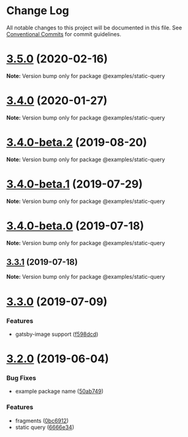 # Change Log

All notable changes to this project will be documented in this file.
See [Conventional Commits](https://conventionalcommits.org) for commit guidelines.

# [3.5.0](https://github.com/gatsbyjs/gatsby-starter-default/compare/v3.4.0...v3.5.0) (2020-02-16)

**Note:** Version bump only for package @examples/static-query

# [3.4.0](https://github.com/gatsbyjs/gatsby-starter-default/compare/v3.4.0-beta.2...v3.4.0) (2020-01-27)

**Note:** Version bump only for package @examples/static-query

# [3.4.0-beta.2](https://github.com/gatsbyjs/gatsby-starter-default/compare/v3.4.0-beta.1...v3.4.0-beta.2) (2019-08-20)

**Note:** Version bump only for package @examples/static-query

# [3.4.0-beta.1](https://github.com/gatsbyjs/gatsby-starter-default/compare/v3.4.0-beta.0...v3.4.0-beta.1) (2019-07-29)

**Note:** Version bump only for package @examples/static-query

# [3.4.0-beta.0](https://github.com/gatsbyjs/gatsby-starter-default/compare/v3.3.1...v3.4.0-beta.0) (2019-07-18)

**Note:** Version bump only for package @examples/static-query

## [3.3.1](https://github.com/gatsbyjs/gatsby-starter-default/compare/v3.3.0...v3.3.1) (2019-07-18)

**Note:** Version bump only for package @examples/static-query

# [3.3.0](https://github.com/gatsbyjs/gatsby-starter-default/compare/v3.2.0...v3.3.0) (2019-07-09)

### Features

- gatsby-image support ([f598dcd](https://github.com/gatsbyjs/gatsby-starter-default/commit/f598dcd))

# [3.2.0](https://github.com/gatsbyjs/gatsby-starter-default/compare/v3.0.0-alpha.0...v3.2.0) (2019-06-04)

### Bug Fixes

- example package name ([50ab749](https://github.com/gatsbyjs/gatsby-starter-default/commit/50ab749))

### Features

- fragments ([0bc6912](https://github.com/gatsbyjs/gatsby-starter-default/commit/0bc6912))
- static query ([6666e34](https://github.com/gatsbyjs/gatsby-starter-default/commit/6666e34))

